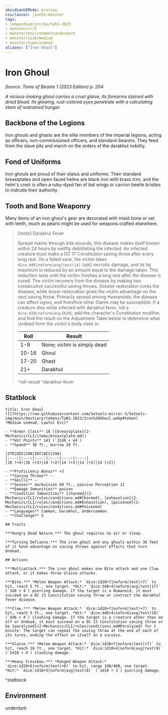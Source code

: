```yaml
---
obsidianUIMode: preview
cssclasses: json5e-monster
tags:
- compendium/src/5e/tob1-2023
- monster/cr/5
- monster/environment/underdark
- monster/size/medium
- monster/type/undead
aliases: ["Iron Ghoul"]
---
```

# Iron Ghoul
*Source: Tome of Beasts 1 (2023 Edition) p. 204*  

*A vicious-looking ghoul carries a cruel glaive, its forearms stained with dried blood. Its glowing, rust-colored eyes penetrate with a calculating stare of restrained hunger.*

## Backbone of the Legions

Iron ghouls and ghasts are the elite members of the imperial legions, acting as officers, non-commissioned officers, and standard-bearers. They feed from the slave pits and march on the orders of the darakhul nobility.

## Fond of Uniforms

Iron ghouls are proud of their status and uniforms. Their standard breastplates and open-faced helms are black iron with brass trim, and the helm's crest is often a ruby-dyed fan of bat wings or carrion beetle bristles to indicate their authority.

## Tooth and Bone Weaponry

Many items of an iron ghoul's gear are decorated with inlaid bone or set with teeth, much as pearls might be used for weapons crafted elsewhere.

> [!note] Darakhul Fever
> 
> Spread mainly through bite wounds, this disease makes itself known within 24 hours by swiftly debilitating the infected. An infected creature must make a DC 17 Constitution saving throw after every long rest. On a failed save, the victim takes `dice:4d6|noform|avg|text(14)` (`4d6`) necrotic damage, and its hp maximum is reduced by an amount equal to the damage taken. This reduction lasts until the victim finishes a long rest after the disease is cured. The victim recovers from the disease by making two consecutive successful saving throws. Greater restoration cures the disease, while lesser restoration gives the victim advantage on the next saving throw. Primarily spread among Humanoids, the disease can affect ogres, and therefore other Giants may be susceptible. If a creature dies while infected with darakhul fever, roll a `dice:d20|noform|avg` (`d20`), add the character's Constitution modifier, and find the result on the Adjustment Table below to determine what Undead form the victim's body rises in.
> 
> | Roll | Result |
> |------|--------|
> | 1-9 | None; victim is simply dead |
> | 10-16 | Ghoul |
> | 17-20 | Ghast |
> | 21+ | Darakhul |
> ^roll-result
^darakhul-fever

## Statblock

```ad-statblock
title: Iron Ghoul
![](https://raw.githubusercontent.com/5etools-mirror-3/5etools-img/main/bestiary/tokens/ToB1-2023/Iron%20Ghoul.webp#token)
*Medium undead, Lawful Evil*

- **Armor Class** 16 ([breastplate](2-Mechanics/CLI/items/breastplate.md))
- **Hit Points** 143 (`22d8 + 44`)
- **Speed** 30 ft., burrow 20 ft.

|STR|DEX|CON|INT|WIS|CHA|
|:---:|:---:|:---:|:---:|:---:|:---:|
|18 (+4)|16 (+3)|14 (+2)|14 (+2)|14 (+2)|14 (+2)|

- **Proficiency Bonus** +3
- **Saving Throws** ⏤
- **Skills** ⏤
- **Senses** darkvision 60 ft., passive Perception 12
- **Damage Immunities** poison
- **Condition Immunities** [charmed](2-Mechanics/CLI/rules/conditions.md#Charmed), [exhaustion](2-Mechanics/CLI/rules/conditions.md#Exhaustion), [poisoned](2-Mechanics/CLI/rules/conditions.md#Poisoned)
- **Languages** Common, Darakhul, Undercommon
- **Challenge** 5

## Traits

***Hungry Dead Nature.*** The ghoul requires no air or sleep.

***Turning Defiance.*** The iron ghoul and any ghouls within 30 feet of it have advantage on saving throws against effects that turn Undead.

## Actions

***Multiattack.*** The iron ghoul makes one Bite attack and one Claw attack, or it makes three Glaive attacks.

***Bite.*** *Melee Weapon Attack:* `dice:1d20+7|noform|text(+7)` to hit, reach 5 ft., one target. *Hit:* `dice:3d8+4|noform|avg|text(17)` (`3d8 + 4`) piercing damage. If the target is a Humanoid, it must succeed on a DC 13 Constitution saving throw or contract the darakhul fever disease.

***Claw.*** *Melee Weapon Attack:* `dice:1d20+7|noform|text(+7)` to hit, reach 5 ft., one target. *Hit:* `dice:4d6+4|noform|avg|text(18)` (`4d6 + 4`) slashing damage. If the target is a creature other than an elf or Undead, it must succeed on a DC 13 Constitution saving throw or be [paralyzed](2-Mechanics/CLI/rules/conditions.md#Paralyzed) for 1 minute. The target can repeat the saving throw at the end of each of its turns, ending the effect on itself on a success.

***Glaive.*** *Melee Weapon Attack:* `dice:1d20+7|noform|text(+7)` to hit, reach 10 ft., one target. *Hit:* `dice:1d10+4|noform|avg|text(9)` (`1d10 + 4`) slashing damage.

***Heavy Crossbow.*** *Ranged Weapon Attack:* `dice:1d20+6|noform|text(+6)` to hit, range 100/400, one target. *Hit:* `dice:1d10+3|noform|avg|text(8)` (`1d10 + 3`) piercing damage.
```
^statblock

## Environment

underdark